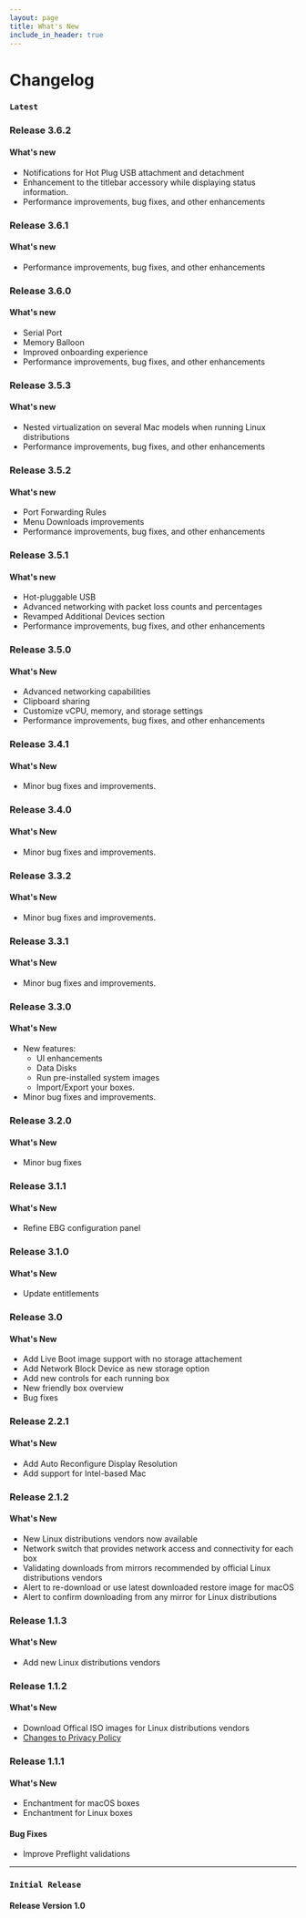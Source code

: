 ```yaml
---
layout: page
title: What's New
include_in_header: true
---
```


# Changelog
### `Latest`
### Release 3.6.2
#### What's new
- Notifications for Hot Plug USB attachment and detachment
- Enhancement to the titlebar accessory while displaying status information. 
- Performance improvements, bug fixes, and other enhancements

### Release 3.6.1

#### What's new
- Performance improvements, bug fixes, and other enhancements

### Release 3.6.0

#### What's new
- Serial Port
- Memory Balloon
- Improved onboarding experience
- Performance improvements, bug fixes, and other enhancements

### Release 3.5.3

#### What's new
- Nested virtualization on several Mac models when running Linux distributions
- Performance improvements, bug fixes, and other enhancements

### Release 3.5.2

#### What's new
- Port Forwarding Rules
- Menu Downloads improvements
- Performance improvements, bug fixes, and other enhancements

### Release 3.5.1

#### What's new
- Hot-pluggable USB
- Advanced networking with packet loss counts and percentages
- Revamped Additional Devices section
- Performance improvements, bug fixes, and other enhancements


### Release 3.5.0

#### What's New
- Advanced networking capabilities
- Clipboard sharing
- Customize vCPU, memory, and storage settings
- Performance improvements, bug fixes, and other enhancements
  
### Release 3.4.1

#### What's New
- Minor bug fixes and improvements.

### Release 3.4.0

#### What's New
- Minor bug fixes and improvements.
  
### Release 3.3.2

#### What's New
- Minor bug fixes and improvements.

### Release 3.3.1

#### What's New
- Minor bug fixes and improvements.

### Release 3.3.0

#### What's New
- New features:
  * UI enhancements
  * Data Disks
  * Run pre-installed system images
  * Import/Export your boxes.
- Minor bug fixes and improvements.

### Release 3.2.0

#### What's New
- Minor bug fixes 

### Release 3.1.1

#### What's New
- Refine EBG configuration panel 

### Release  3.1.0

#### What's New
- Update entitlements 

### Release 3.0

#### What's New
- Add Live Boot image support with no storage attachement 
- Add Network Block Device as new storage option 
- Add new controls for each running box
- New friendly box overview
- Bug fixes

### Release 2.2.1

#### What's New
- Add Auto Reconfigure Display Resolution 
- Add support for Intel-based Mac
  
### Release 2.1.2

#### What's New
- New Linux distributions vendors now available
- Network switch that provides network access and connectivity for each box
- Validating downloads from mirrors recommended by official Linux distributions vendors
- Alert to re-download or use latest downloaded restore image for macOS
- Alert to confirm downloading from any mirror for Linux distributions

### Release 1.1.3

#### What's New
- Add new Linux distributions vendors

### Release 1.1.2

#### What's New
- Download Offical ISO images for Linux distributions vendors
- [Changes to Privacy Policy](/privacypolicy)

### Release 1.1.1

#### What's New
- Enchantment  for macOS boxes
- Enchantment  for Linux boxes
  
#### Bug Fixes
- Improve Preflight validations
________

### `Initial Release`
#### **Release Version 1.0**

<br>
